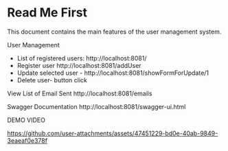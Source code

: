 # Read Me First
This document contains the main features of the user management system.

User Management
- List of registered users: http://localhost:8081/
- Register user http://localhost:8081/addUser
- Update selected user - http://localhost:8081/showFormForUpdate/1
- Delete user- button click

View List of Email Sent
http://localhost:8081/emails

Swagger Documentation
http://localhost:8081/swagger-ui.html


DEMO VIDEO

https://github.com/user-attachments/assets/47451229-bd0e-40ab-9849-3eaeaf0e378f

